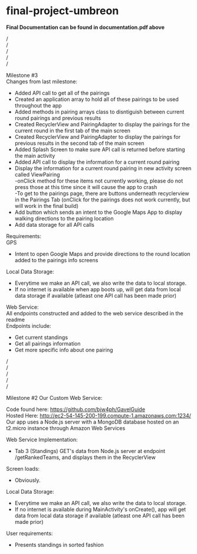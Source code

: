 # final-project-umbreon
**Final Documentation can be found in documentation.pdf above**

/  
/  
/  
/  
/  

Milestone #3  
Changes from last milestone:
- Added API call to get all of the pairings  
- Created an application array to hold all of these pairings to be used throughout the app  
- Added methods in pairing arrays class to disntiguish between current round pairings and previous results  
- Created RecyclerView and PairingAdapter to display the pairings for the current round in the first tab of the main screen  
- Created RecyclerView and PairingAdapter to display the pairings for previous results in the second tab of the main screen  
- Added Splash Screen to make sure API call is returned before starting the main activity  
- Added API call to display the information for a current round pairing  
- Display the information for a current round pairing in new activity screen called ViewPairing  
	-onClick method for these items not currently working, please do not press those at this time since it will cause the app to crash  
	-To get to the pairings page, there are buttons underneath recyclerview in the Pairings Tab (onClick for the pairings does not work currently, but will work in the final build)  
- Add button which sends an intent to the Google Maps App to display walking directions to the pairing location  
- Add data storage for all API calls  


Requirements:  
GPS  
- Intent to open Google Maps and provide directions to the round location added to the pairings info screens

Local Data Storage:
- Everytime we make an API call, we also write the data to local storage.
- If no internet is available when app boots up, will get data from local data storage if available (atleast one API call has been made prior)

Web Service:  
All endpoints constructed and added to the web service described in the readme  
Endpoints include:  
- Get current standings
- Get all pairings information
- Get more specific info about one pairing  

/  
/  
/  
/  
/  

Milestone #2
Our Custom Web Service:

Code found here: https://github.com/bjw4ph/GavelGuide  
Hosted Here: http://ec2-54-145-200-199.compute-1.amazonaws.com:1234/   
Our app uses a Node.js server with a MongoDB database hosted on an t2.micro instance through Amazon Web Services  

Web Service Implementation: 
- Tab 3 (Standings) GET's data from Node.js server at endpoint /getRankedTeams, and displays them in the RecyclerView

Screen loads:  
- Obviously.

Local Data Storage:  
- Everytime we make an API call, we also write the data to local storage.  
- If no internet is available during MainActivity's onCreate(), app will get data from local data storage if available (atleast one API call has been made prior)

User requirements:
- Presents standings in sorted fashion
